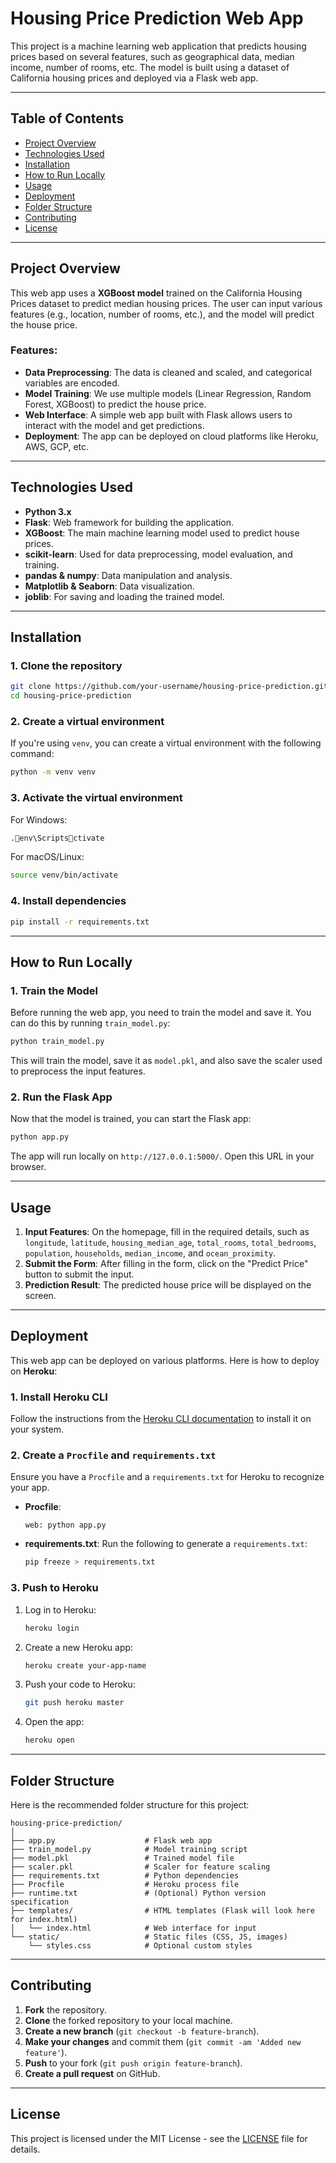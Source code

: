    
# Housing Price Prediction Web App

This project is a machine learning web application that predicts housing prices based on several features, such as geographical data, median income, number of rooms, etc. The model is built using a dataset of California housing prices and deployed via a Flask web app.

---

## Table of Contents

- [Project Overview](#project-overview)
- [Technologies Used](#technologies-used)
- [Installation](#installation)
- [How to Run Locally](#how-to-run-locally)
- [Usage](#usage)
- [Deployment](#deployment)
- [Folder Structure](#folder-structure)
- [Contributing](#contributing)
- [License](#license)

---

## Project Overview

This web app uses a **XGBoost model** trained on the California Housing Prices dataset to predict median housing prices. The user can input various features (e.g., location, number of rooms, etc.), and the model will predict the house price.

### Features:
- **Data Preprocessing**: The data is cleaned and scaled, and categorical variables are encoded.
- **Model Training**: We use multiple models (Linear Regression, Random Forest, XGBoost) to predict the house price.
- **Web Interface**: A simple web app built with Flask allows users to interact with the model and get predictions.
- **Deployment**: The app can be deployed on cloud platforms like Heroku, AWS, GCP, etc.

---

## Technologies Used

- **Python 3.x**
- **Flask**: Web framework for building the application.
- **XGBoost**: The main machine learning model used to predict house prices.
- **scikit-learn**: Used for data preprocessing, model evaluation, and training.
- **pandas & numpy**: Data manipulation and analysis.
- **Matplotlib & Seaborn**: Data visualization.
- **joblib**: For saving and loading the trained model.

---

## Installation

### 1. Clone the repository

```bash
git clone https://github.com/your-username/housing-price-prediction.git
cd housing-price-prediction
```

### 2. Create a virtual environment

If you're using `venv`, you can create a virtual environment with the following command:

```bash
python -m venv venv
```

### 3. Activate the virtual environment

For Windows:
```bash
.env\Scriptsctivate
```

For macOS/Linux:
```bash
source venv/bin/activate
```

### 4. Install dependencies

```bash
pip install -r requirements.txt
```

---

## How to Run Locally

### 1. Train the Model

Before running the web app, you need to train the model and save it. You can do this by running `train_model.py`:

```bash
python train_model.py
```

This will train the model, save it as `model.pkl`, and also save the scaler used to preprocess the input features.

### 2. Run the Flask App

Now that the model is trained, you can start the Flask app:

```bash
python app.py
```

The app will run locally on `http://127.0.0.1:5000/`. Open this URL in your browser.

---

## Usage

1. **Input Features**: On the homepage, fill in the required details, such as `longitude`, `latitude`, `housing_median_age`, `total_rooms`, `total_bedrooms`, `population`, `households`, `median_income`, and `ocean_proximity`.
2. **Submit the Form**: After filling in the form, click on the "Predict Price" button to submit the input.
3. **Prediction Result**: The predicted house price will be displayed on the screen.

---

## Deployment

This web app can be deployed on various platforms. Here is how to deploy on **Heroku**:

### 1. Install Heroku CLI

Follow the instructions from the [Heroku CLI documentation](https://devcenter.heroku.com/articles/heroku-cli) to install it on your system.

### 2. Create a `Procfile` and `requirements.txt`

Ensure you have a `Procfile` and a `requirements.txt` for Heroku to recognize your app.

- **Procfile**:
    ```
    web: python app.py
    ```

- **requirements.txt**:
    Run the following to generate a `requirements.txt`:
    ```bash
    pip freeze > requirements.txt
    ```

### 3. Push to Heroku

1. Log in to Heroku:
    ```bash
    heroku login
    ```
   
2. Create a new Heroku app:
    ```bash
    heroku create your-app-name
    ```

3. Push your code to Heroku:
    ```bash
    git push heroku master
    ```

4. Open the app:
    ```bash
    heroku open
    ```

---

## Folder Structure

Here is the recommended folder structure for this project:

```
housing-price-prediction/
│
├── app.py                    # Flask web app
├── train_model.py            # Model training script
├── model.pkl                 # Trained model file
├── scaler.pkl                # Scaler for feature scaling
├── requirements.txt          # Python dependencies
├── Procfile                  # Heroku process file
├── runtime.txt               # (Optional) Python version specification
├── templates/                # HTML templates (Flask will look here for index.html)
│   └── index.html            # Web interface for input
└── static/                   # Static files (CSS, JS, images)
    └── styles.css            # Optional custom styles
```

---

## Contributing

1. **Fork** the repository.
2. **Clone** the forked repository to your local machine.
3. **Create a new branch** (`git checkout -b feature-branch`).
4. **Make your changes** and commit them (`git commit -am 'Added new feature'`).
5. **Push** to your fork (`git push origin feature-branch`).
6. **Create a pull request** on GitHub.

---

## License

This project is licensed under the MIT License - see the [LICENSE](LICENSE) file for details.

